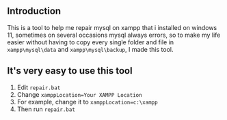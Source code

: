 ## Introduction
This is a tool to help me repair mysql on xampp that i installed on windows 11, sometimes on several occasions mysql always errors, so to make my life easier without having to copy every single folder and file in ```xampp\mysql\data``` and ```xampp\mysql\backup```, I made this tool.

## It's very easy to use this tool
1. Edit ```repair.bat``` 
2. Change ``xamppLocation=Your XAMPP Location``
3. For example, change it to ```xamppLocation=c:\xampp```
4. Then run ```repair.bat```
